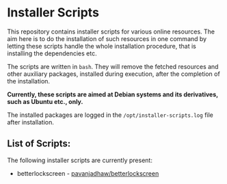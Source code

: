 # Installer Scripts
This repository contains installer scripts for various online resources. The aim here is to do the installation of such resources in one command by letting these scripts handle the whole installation procedure, that is installing the dependencies etc.

The scripts are written in `bash`. They will remove the fetched resources and other auxiliary packages, installed during execution, after the completion of the installation.

**Currently, these scripts are aimed at Debian systems and its derivatives, such as Ubuntu etc., only.**

The installed packages are logged in the `/opt/installer-scripts.log` file after installation.

## List of Scripts:
The following installer scripts are currently present:
* betterlockscreen - [pavanjadhaw/betterlockscreen](https://github.com/pavanjadhaw/betterlockscreen)
